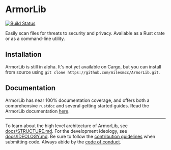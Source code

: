 # ArmorLib
[![Build Status](https://travis-ci.org/milesmcc/ArmorLib.svg?branch=master)](https://travis-ci.org/milesmcc/ArmorLib)

Easily scan files for threats to security and privacy. Available as a Rust crate or as a command-line utility.

## Installation
ArmorLib is still in alpha. It's not yet available on Cargo, but you can install from source using `git clone https://github.com/milesmcc/ArmorLib.git`.

## Documentation
ArmorLib has near 100% documentation coverage, and offers both a comprehensive `rustdoc` and several getting started guides. Read the ArmorLib documentation [here](docs/README.md).

---

To learn about the high level architecture of ArmorLib, see [docs/STRUCTURE.md](docs/STRUCTURE.md). For the development ideology, see [docs/IDEOLOGY.md](docs/IDEOLOGY.md). Be sure to follow the [contribution guidelines](CONTRIBUTING.md) when submitting code. Always abide by the [code of conduct](CODE_OF_CONDUCT.md).
